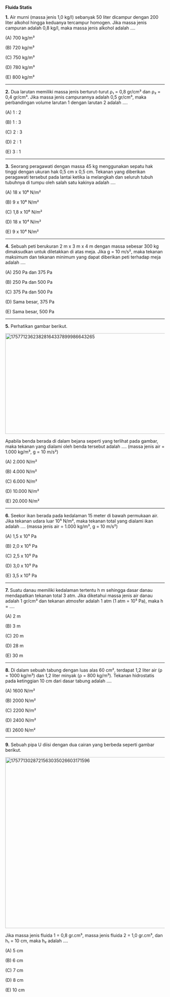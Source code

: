 **Fluida Statis**

**1.** Air murni (massa jenis 1,0 kg/l) sebanyak 50 liter dicampur dengan 200 liter alkohol hingga keduanya tercampur homogen. Jika massa jenis campuran adalah 0,8 kg/l, maka massa jenis alkohol adalah ....

(A) 700 kg/m³

(B) 720 kg/m³

(C) 750 kg/m³

(D) 780 kg/m³

(E) 800 kg/m³

---
**2.** Dua larutan memiliki massa jenis berturut-turut ρ₁ = 0,8 gr/cm³ dan ρ₂ = 0,4 gr/cm³. Jika massa jenis campurannya adalah 0,5 gr/cm³, maka perbandingan volume larutan 1 dengan larutan 2 adalah ....

(A) 1 : 2

(B) 1 : 3

(C) 2 : 3

(D) 2 : 1

(E) 3 : 1

---
**3.** Seorang peragawati dengan massa 45 kg menggunakan sepatu hak tinggi dengan ukuran hak 0,5 cm x 0,5 cm. Tekanan yang diberikan peragawati tersebut pada lantai ketika ia melangkah dan seluruh tubuh tubuhnya di tumpu oleh salah satu kakinya adalah ....

(A) 18 x 10⁶ N/m²

(B) 9 x 10⁶ N/m²

(C) 1,8 x 10⁶ N/m²

(D) 18 x 10⁴ N/m²

(E) 9 x 10⁴ N/m²

---
**4.** Sebuah peti berukuran 2 m x 3 m x 4 m dengan massa sebesar 300 kg dimaksudkan untuk diletakkan di atas meja. Jika g = 10 m/s², maka tekanan maksimum dan tekanan minimum yang dapat diberikan peti terhadap meja adalah ....

(A) 250 Pa dan 375 Pa

(B) 250 Pa dan 500 Pa

(C) 375 Pa dan 500 Pa

(D) Sama besar, 375 Pa

(E) Sama besar, 500 Pa

---
**5.** Perhatikan gambar berikut.

<img width="645" height="317" alt="17577123623828164337899986643265" src="https://github.com/user-attachments/assets/563b1031-81f9-44c4-8a65-132d1290c59f" />

Apabila benda berada di dalam bejana seperti yang terlihat pada gambar, maka tekanan yang dialami oleh benda tersebut adalah .... (massa jenis air = 1.000 kg/m³, g = 10 m/s²)

(A) 2.000 N/m²

(B) 4.000 N/m²

(C) 6.000 N/m²

(D) 10.000 N/m²

(E) 20.000 N/m²

---
**6.** Seekor ikan berada pada kedalaman 15 meter di bawah permukaan air. Jika tekanan udara luar 10⁵ N/m², maka tekanan total yang dialami ikan adalah .... (massa jenis air = 1.000 kg/m³, g = 10 m/s²)

(A) 1,5 x 10⁵ Pa

(B) 2,0 x 10⁵ Pa

(C) 2,5 x 10⁵ Pa

(D) 3,0 x 10⁵ Pa

(E) 3,5 x 10⁵ Pa

---
**7.** Suatu danau memiliki kedalaman tertentu h m sehingga dasar danau mendapatkan tekanan total 3 atm. Jika diketahui massa jenis air danau adalah 1 gr/cm³ dan tekanan atmosfer adalah 1 atm (1 atm = 10⁵ Pa), maka h = ....

(A) 2 m

(B) 3 m

(C) 20 m

(D) 28 m

(E) 30 m

---
**8.** Di dalam sebuah tabung dengan luas alas 60 cm², terdapat 1,2 liter air (ρ = 1000 kg/m³) dan 1,2 liter minyak (ρ = 800 kg/m³). Tekanan hidrostatis pada ketinggian 10 cm dari dasar tabung adalah ....

(A) 1600 N/m²

(B) 2000 N/m²

(C) 2200 N/m²

(D) 2400 N/m²

(E) 2600 N/m²

---
**9.** Sebuah pipa U diisi dengan dua cairan yang berbeda seperti gambar berikut.

<img width="637" height="539" alt="1757713028721563035026603171596" src="https://github.com/user-attachments/assets/cda9890f-a574-4b75-a503-669bc626f065" />

Jika massa jenis fluida 1 = 0,8 gr.cm³, massa jenis fluida 2 = 1,0 gr.cm³, dan h₁ = 10 cm, maka h₂ adalah ....

(A) 5 cm

(B) 6 cm

(C) 7 cm

(D) 8 cm

(E) 10 cm
